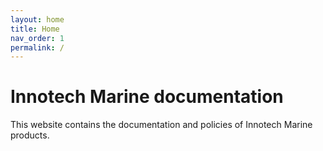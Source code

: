 ```yaml
---
layout: home
title: Home
nav_order: 1
permalink: /
---
```


# Innotech Marine documentation

This website contains the documentation and policies of Innotech Marine products.
